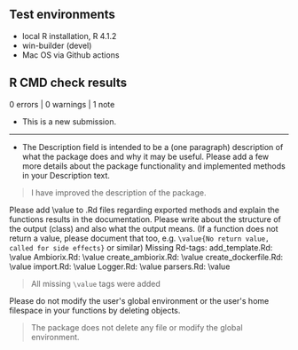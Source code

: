 ## Test environments
* local R installation, R 4.1.2
* win-builder (devel)
* Mac OS via Github actions

## R CMD check results

0 errors | 0 warnings | 1 note

* This is a new submission.

---

- The Description field is intended to be a (one paragraph) description of what the package does and why it may be useful. Please add a few more details about the package functionality and
implemented methods in your Description text.

> I have improved the description of the package.

Please add \value to .Rd files regarding exported methods and explain the functions results in the documentation. Please write about the structure of the output (class) and also what the output means. (If a function does not return a value, please document that too, e.g. `\value{No return value, called for side effects}` or similar)
Missing Rd-tags:
      add_template.Rd: \value
      Ambiorix.Rd: \value
      create_ambiorix.Rd: \value
      create_dockerfile.Rd: \value
      import.Rd: \value
      Logger.Rd: \value
      parsers.Rd: \value

> All missing `\value` tags were added

Please do not modify the user's global environment or the user's home filespace in your functions by deleting objects.

> The package does not delete any file or modify the global environment.
